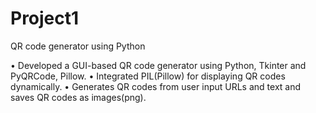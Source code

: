 # Project1
QR code generator using Python

•	Developed a GUI-based QR code generator using Python, Tkinter and PyQRCode, Pillow.
•	Integrated PIL(Pillow) for displaying QR codes dynamically.
•	Generates QR codes from user input URLs and text and saves QR codes as images(png).
